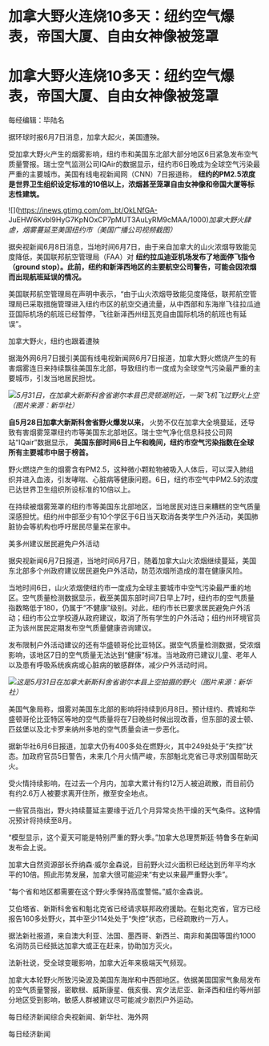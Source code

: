 # 加拿大野火连烧10多天：纽约空气爆表，帝国大厦、自由女神像被笼罩

# 加拿大野火连烧10多天：纽约空气爆表，帝国大厦、自由女神像被笼罩

每经编辑：毕陆名

据环球时报6月7日消息，加拿大起火，美国遭殃。

受加拿大野火产生的烟雾影响，纽约市和美国东北部大部分地区6日紧急发布空气质量警报。瑞士空气监测公司IQAir的数据显示，纽约市6日晚成为全球空气污染最严重的主要城市。美国有线电视新闻网（CNN）7日报道称，
**纽约的PM2.5浓度是世界卫生组织设定标准的10倍以上，浓烟甚至笼罩自由女神像和帝国大厦等标志性建筑。**

![](https://inews.gtimg.com/om_bt/OkLNfGA-
JuEHW6Kvbl9HyG7KpNOxCP7pMUT3AuLyRM9cMAA/1000)_加拿大野火肆虐，烟雾蔓延至美国纽约市（美国广播公司视频截图）_

据央视新闻6月8日消息，当地时间6月7日，由于来自加拿大的山火浓烟导致能见度降低，美国联邦航空管理局（FAA）对
**纽约拉瓜迪亚机场发布了地面停飞指令（ground stop）。此前，纽约和新泽西地区的主要航空公司警告，可能会因浓烟而出现航班延误的情况。**

美国联邦航空管理局在声明中表示，“由于山火浓烟导致能见度降低，联邦航空管理局已采取措施管理进入纽约市区的航空交通流量，从中西部和东海岸飞往拉瓜迪亚国际机场的航班已经暂停，飞往新泽西州纽瓦克自由国际机场的航班也有延误”。

加拿大野火，纽约也跟着遭殃

据海外网6月7日援引美国有线电视新闻网6月7日报道，加拿大野火燃烧产生的有害烟雾连日来持续飘往美国东北部，导致纽约市一度成为全球空气污染最严重的主要城市，引发当地居民担忧。

![](https://inews.gtimg.com/om_bt/OMhv0GHCHQESDsTO0WX0g7xohr5ZXwzPysP204igqBNxoAA/1000)_5月31日，在加拿大新斯科舍省谢尔本县巴灵顿湖附近，一架飞机飞过野火上空（图片来源：新华社）_

**自5月28日加拿大新斯科舍省野火爆发以来，**
火势不仅在加拿大全境蔓延，还导致有害烟雾笼罩纽约市等美国东北部地区。瑞士空气净化信息科技公司网站“IQair”数据显示，
**美国东部时间6日上午和晚间，纽约市空气污染指数在全球所有主要城市中居于榜首。**

野火燃烧产生的烟雾含有PM2.5，这种微小颗粒物被吸入人体后，可以深入肺组织并进入血液，引发哮喘、心脏病等健康问题。6日，纽约市空气中PM2.5的浓度已达世界卫生组织所设标准的10倍以上。

在持续被烟雾笼罩的纽约市等美国东北部地区，当地居民对连日来糟糕的空气质量深感担忧。纽约州中部至少有10个学区于6日当天取消各类学生户外活动，美国肺脏协会等机构也呼吁居民尽量呆在家中。

美多州建议居民避免户外活动

据央视新闻6月7日报道，当地时间6月7日，随着加拿大山火浓烟继续蔓延，美国东北部多个州政府建议居民避免户外活动，防范浓烟所造成的潜在健康风险。

当地时间6日，山火浓烟使纽约市一度成为全球主要城市中空气污染最严重的地区。空气质量检测数据显示，截至美国东部时间7日早上7时，纽约市的空气质量指数略低于180，仍属于“不健康”级别。对此，纽约市长已要求居民避免户外活动；纽约市公立学校遵从政府建议，取消了所有学生的户外活动；纽约州环境官员正为该州居民定期发布空气质量健康咨询建议。

发布限制户外活动建议的还有华盛顿哥伦比亚特区。据空气质量检测数据，受浓烟影响，该地区7日的空气质量无法达到“健康”标准。当地政府已建议儿童、老年人以及患有呼吸系统疾病或心脏病的敏感群体，减少户外活动时间。

![](https://inews.gtimg.com/om_bt/OY88cQvyvNHnz7PfzL1gJRqN2AeBpAqdC6oQBZbSgHXwUAA/1000)_这是5月31日在加拿大新斯科舍省谢尔本县上空拍摄的野火（图片来源：新华社）_

美国气象局称，烟雾对美国东北部的影响将持续到6月8日。预计纽约、费城和华盛顿哥伦比亚特区等地的空气质量将在7日晚些时候出现改善，但东部的波士顿、匹兹堡以及北卡罗来纳州多地的空气质量会进一步恶化。

据新华社6月6日报道，加拿大仍有400多处在燃野火，其中249处处于“失控”状态。加政府官员5日警告，未来几个月火情严峻，东部魁北克省已寻求别国帮助灭火。

受火情持续影响，在过去一个月内，加拿大累计有约12万人被迫疏散，而目前仍有约2.6万人被要求离开住所，撤至安全地点。

一些官员指出，野火持续蔓延主要缘于近几个月异常炎热干燥的天气条件。这种情况预计将持续至8月。

“模型显示，这个夏天可能是特别严重的野火季。”加拿大总理贾斯廷·特鲁多在新闻发布会上说。

加拿大自然资源部长乔纳森·威尔金森说，目前野火过火面积已经达到历年平均水平的10倍。照此形势发展，加拿大很可能迎来“有史以来最严重野火季”。

“每个省和地区都需要在这个野火季保持高度警惕。”威尔金森说。

艾伯塔省、新斯科舍省和魁北克省已经请求联邦政府援助。在魁北克省，官方已经报告160多处野火，其中至少114处处于“失控”状态，已经疏散约一万人。

据法新社报道，来自澳大利亚、法国、墨西哥、新西兰、南非和美国等国约1000名消防员已经抵达加拿大或正在赶来，协助加方灭火。

法新社说，受全球变暖影响，加拿大近年来极端天气频现。

加拿大本轮野火所致污染波及美国东海岸和中西部地区。依据美国国家气象局发布的空气质量警报，密歇根、威斯康星、俄亥俄、宾夕法尼亚、新泽西和纽约等州部分地区受到影响，敏感人群被建议尽可能减少剧烈户外运动。

每日经济新闻综合央视新闻、新华社、海外网

每日经济新闻

